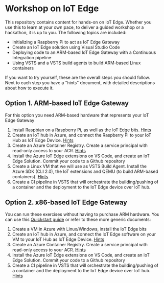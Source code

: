 # Workshop on IoT Edge

This repository contains content for hands-on on IoT Edge. Whether you use this to learn at your own pace, to deliver a guided workshop or a hackathon, it is up to you. The following topics are included:

* Initializing a Raspberry Pi to act as IoT Edge Gateway
* Create an IoT Edge solution using Visual Studio Code
* Deploying code to an ARM-based IoT Edge Gateway with a Continuous Integration pipeline
* Using VSTS and a VSTS build agents to build ARM-based Linux containers

If you want to try yourself, these are the overall steps you should follow. Next to each step you have a "hints" document, with detailed descriptions about how to execute it.

## Option 1. ARM-based IoT Edge Gateway

For this option you need ARM-based hardware that represents your IoT Edge Gateway

1. Install Raspbian on a Raspberry Pi, as well as the IoT Edge bits. [Hints](docs/ARM-raspbian.md)
2. Create an IoT hub in Azure, and connect the Raspberry Pi to your IoT Hub as IoT Edge Device. [Hints](docs/iothub.md)
3. Create an Azure Container Registry. Create a service principal with read-only access to your ACR. [Hints](docs/acr.md)
4. Install the Azure IoT Edge extensions on VS Code, and create an IoT Edge Solution. Commit your code to a Github repository
5. Create a Linux VM that we will use as VSTS Build Agent. Install the Azure SDK (CLI 2.0), the IoT extensions and QEMU (to build ARM-based containers). [Hints](docs/buildagent.md)
6. Create a CI pipeline in VSTS that will orchestrate the building/pushing of a container and the deployment to the IoT Edge device over IoT hub.

## Option 2. x86-based IoT Edge Gateway

You can run these exercises without having to purchase ARM hardware. You can use this [Quickstart guide](https://docs.microsoft.com/en-us/azure/iot-edge/quickstart) or refer to these more generic documents:

1. Create a VM in Azure with Linux/Windows, install the IoT Edge bits
2. Create an IoT hub in Azure, and connect the IoT Edge software on your VM to your IoT Hub as IoT Edge Device. [Hints](docs/iothub.md)
3. Create an Azure Container Registry. Create a service principal with read-only access to your ACR. [Hints](docs/acr.md)
4. Install the Azure IoT Edge extensions on VS Code, and create an IoT Edge Solution. Commit your code to a Github repository
5. Create a CI pipeline in VSTS that will orchestrate the building/pushing of a container and the deployment to the IoT Edge device over IoT hub. [Hints](vsts.md)
